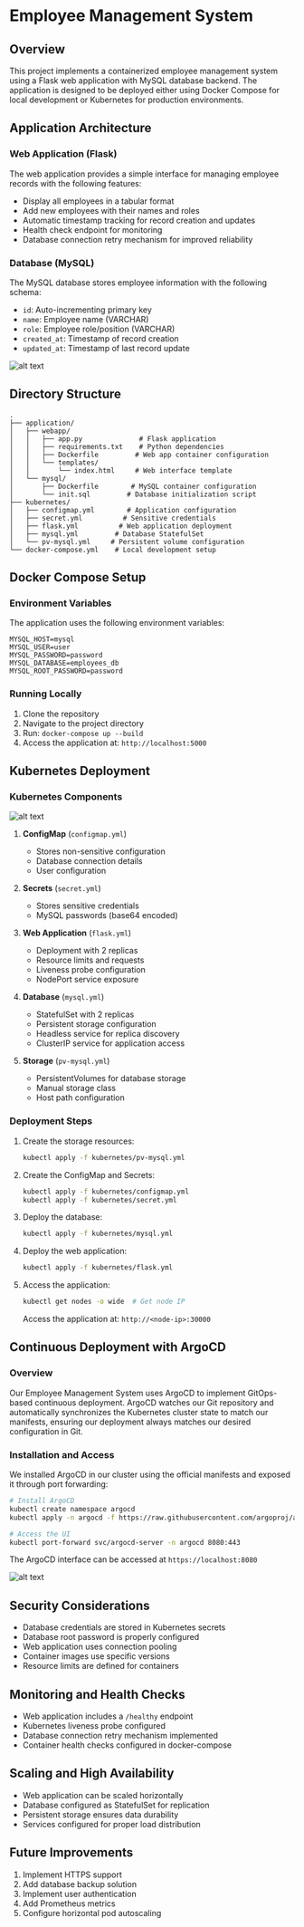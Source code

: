 # Employee Management System

## Overview
This project implements a containerized employee management system using a Flask web application with MySQL database backend. The application is designed to be deployed either using Docker Compose for local development or Kubernetes for production environments.

## Application Architecture

### Web Application (Flask)
The web application provides a simple interface for managing employee records with the following features:
- Display all employees in a tabular format
- Add new employees with their names and roles
- Automatic timestamp tracking for record creation and updates
- Health check endpoint for monitoring
- Database connection retry mechanism for improved reliability

### Database (MySQL)
The MySQL database stores employee information with the following schema:
- `id`: Auto-incrementing primary key
- `name`: Employee name (VARCHAR)
- `role`: Employee role/position (VARCHAR)
- `created_at`: Timestamp of record creation
- `updated_at`: Timestamp of last record update

![alt text](flask.png)

## Directory Structure
```
.
├── application/
│   ├── webapp/
│   │   ├── app.py              # Flask application
│   │   ├── requirements.txt    # Python dependencies
│   │   ├── Dockerfile         # Web app container configuration
│   │   └── templates/
│   │       └── index.html     # Web interface template
│   └── mysql/
│       ├── Dockerfile        # MySQL container configuration
│       └── init.sql         # Database initialization script
├── kubernetes/
│   ├── configmap.yml        # Application configuration
│   ├── secret.yml          # Sensitive credentials
│   ├── flask.yml          # Web application deployment
│   ├── mysql.yml         # Database StatefulSet
│   └── pv-mysql.yml     # Persistent volume configuration
└── docker-compose.yml    # Local development setup
```

## Docker Compose Setup 
### Environment Variables
The application uses the following environment variables:
```
MYSQL_HOST=mysql
MYSQL_USER=user
MYSQL_PASSWORD=password
MYSQL_DATABASE=employees_db
MYSQL_ROOT_PASSWORD=password
```

### Running Locally
1. Clone the repository
2. Navigate to the project directory
3. Run: `docker-compose up --build`
4. Access the application at: `http://localhost:5000`

## Kubernetes Deployment
### Kubernetes Components

![alt text](k8s-architucture.png)

1. **ConfigMap** (`configmap.yml`)
   - Stores non-sensitive configuration
   - Database connection details
   - User configuration

2. **Secrets** (`secret.yml`)
   - Stores sensitive credentials
   - MySQL passwords (base64 encoded)

3. **Web Application** (`flask.yml`)
   - Deployment with 2 replicas
   - Resource limits and requests
   - Liveness probe configuration
   - NodePort service exposure

4. **Database** (`mysql.yml`)
   - StatefulSet with 2 replicas
   - Persistent storage configuration
   - Headless service for replica discovery
   - ClusterIP service for application access

5. **Storage** (`pv-mysql.yml`)
   - PersistentVolumes for database storage
   - Manual storage class
   - Host path configuration

### Deployment Steps
1. Create the storage resources:
   ```bash
   kubectl apply -f kubernetes/pv-mysql.yml
   ```

2. Create the ConfigMap and Secrets:
   ```bash
   kubectl apply -f kubernetes/configmap.yml
   kubectl apply -f kubernetes/secret.yml
   ```

3. Deploy the database:
   ```bash
   kubectl apply -f kubernetes/mysql.yml
   ```

4. Deploy the web application:
   ```bash
   kubectl apply -f kubernetes/flask.yml
   ```

5. Access the application:
   ```bash
   kubectl get nodes -o wide  # Get node IP
   ```
   Access the application at: `http://<node-ip>:30000`

## Continuous Deployment with ArgoCD

### Overview
Our Employee Management System uses ArgoCD to implement GitOps-based continuous deployment. ArgoCD watches our Git repository and automatically synchronizes the Kubernetes cluster state to match our manifests, ensuring our deployment always matches our desired configuration in Git.

### Installation and Access
We installed ArgoCD in our cluster using the official manifests and exposed it through port forwarding:

```bash
# Install ArgoCD
kubectl create namespace argocd
kubectl apply -n argocd -f https://raw.githubusercontent.com/argoproj/argo-cd/stable/manifests/install.yaml

# Access the UI
kubectl port-forward svc/argocd-server -n argocd 8080:443
```

The ArgoCD interface can be accessed at `https://localhost:8080`

![alt text](argocd.png)

## Security Considerations
- Database credentials are stored in Kubernetes secrets
- Database root password is properly configured
- Web application uses connection pooling
- Container images use specific versions
- Resource limits are defined for containers

## Monitoring and Health Checks
- Web application includes a `/healthy` endpoint
- Kubernetes liveness probe configured
- Database connection retry mechanism implemented
- Container health checks configured in docker-compose

## Scaling and High Availability
- Web application can be scaled horizontally
- Database configured as StatefulSet for replication
- Persistent storage ensures data durability
- Services configured for proper load distribution

## Future Improvements
1. Implement HTTPS support
2. Add database backup solution
3. Implement user authentication
4. Add Prometheus metrics
5. Configure horizontal pod autoscaling


